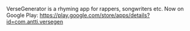 VerseGenerator is a rhyming app for rappers, songwriters etc. Now on Google Play: https://play.google.com/store/apps/details?id=com.antti.versegen 

